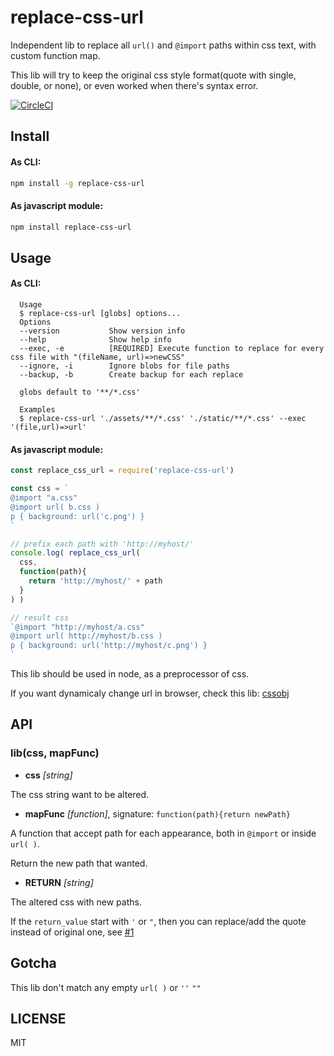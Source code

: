 # replace-css-url

Independent lib to replace all `url()` and `@import` paths within css text, with custom function map.

This lib will try to keep the original css style format(quote with single, double, or none), or even worked when there's syntax error.

[![CircleCI](https://circleci.com/gh/futurist/replace-css-url.svg?style=svg)](https://circleci.com/gh/futurist/replace-css-url)

## Install


#### As CLI:

``` bash
npm install -g replace-css-url
```

#### As javascript module:

``` bash
npm install replace-css-url
```


## Usage

#### As CLI:

```
  Usage
  $ replace-css-url [globs] options...
  Options
  --version           Show version info
  --help              Show help info
  --exec, -e          [REQUIRED] Execute function to replace for every css file with "(fileName, url)=>newCSS"
  --ignore, -i        Ignore blobs for file paths
  --backup, -b        Create backup for each replace

  globs default to '**/*.css'

  Examples
  $ replace-css-url './assets/**/*.css' './static/**/*.css' --exec '(file,url)=>url'
```

#### As javascript module:

``` javascript
const replace_css_url = require('replace-css-url')

const css = `
@import "a.css"
@import url( b.css )
p { background: url('c.png') }
`

// prefix each path with 'http://myhost/'
console.log( replace_css_url(
  css,
  function(path){
    return 'http://myhost/' + path
  }
) )

// result css
`@import "http://myhost/a.css"
@import url( http://myhost/b.css )
p { background: url('http://myhost/c.png') }
`
```

This lib should be used in node, as a preprocessor of css.

If you want dynamicaly change url in browser, check this lib: [cssobj](https://github.com/cssobj/cssobj)

## API

### **lib(css, mapFunc)**

- **css** *[string]*

The css string want to be altered.

- **mapFunc** *[function]*, signature: `function(path){return newPath}`

A function that accept path for each appearance, both in `@import` or inside `url( )`.

Return the new path that wanted.

- **RETURN** *[string]*

The altered css with new paths.

If the `return_value` start with `'` or `"`, then you can replace/add the quote instead of original one, see [#1](https://github.com/futurist/replace-css-url/issues/3)


## Gotcha

This lib don't match any empty `url( )` or `''` `""`

## LICENSE

MIT

